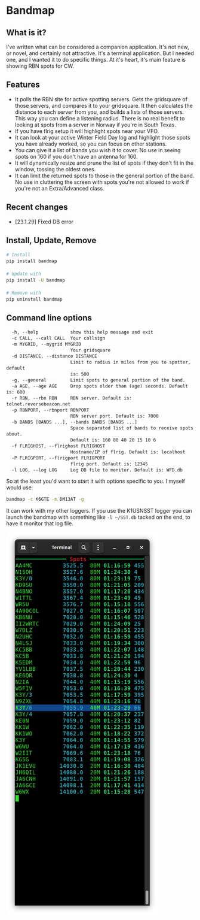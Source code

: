 # Bandmap

## What is it?

I've written what can be considered a companion application. It's not new, or novel, and certainly not attractive. It's a terminal application. But I needed one, and I wanted it to do specific things. At it's heart, it's main feature is showing RBN spots for CW.

## Features

- It polls the RBN site for active spotting servers. Gets the gridsquare of those servers, and compares it to your gridsquare. It then calculates the distance to each server from you, and builds a lists of those servers. This way you can define a listening radius. There is no real benefit to looking at spots from a server in Norway if you're in South Texas.
- If you have flrig setup it will highlight spots near your VFO.
- It can look at your active Winter Field Day log and highlight those spots you have already worked, so you can focus on other stations.
- You can give it a list of bands you wish it to cover. No use in seeing spots on 160 if you don't have an antenna for 160.
- It will dynamically resize and prune the list of spots if they don't fit in the window, tossing the oldest ones.
- It can limit the returned spots to those in the general portion of the band. No use in cluttering the screen with spots you're not allowed to work if you're not an Extra/Advanced class.

## Recent changes

- [23.1.29] Fixed DB error

## Install, Update, Remove

```bash
# Install
pip install bandmap

# Update with
pip install -U bandmap

# Remove with
pip uninstall bandmap
```

## Command line options

```text
  -h, --help            show this help message and exit
  -c CALL, --call CALL  Your callsign
  -m MYGRID, --mygrid MYGRID
                        Your gridsquare
  -d DISTANCE, --distance DISTANCE
                        Limit to radius in miles from you to spotter, default
                        is: 500
  -g, --general         Limit spots to general portion of the band.
  -a AGE, --age AGE     Drop spots older than (age) seconds. Default is: 600
  -r RBN, --rbn RBN     RBN server. Default is: telnet.reversebeacon.net
  -p RBNPORT, --rbnport RBNPORT
                        RBN server port. Default is: 7000
  -b BANDS [BANDS ...], --bands BANDS [BANDS ...]
                        Space separated list of bands to receive spots about.
                        Default is: 160 80 40 20 15 10 6
  -f FLRIGHOST, --flrighost FLRIGHOST
                        Hostname/IP of flrig. Default is: localhost
  -P FLRIGPORT, --flrigport FLRIGPORT
                        flrig port. Default is: 12345
  -l LOG, --log LOG     Log DB file to monitor. Default is: WFD.db
```

So at the least you'd want to start it with options specific to you. I myself would use:

```bash
bandmap -c K6GTE -m DM13AT -g
```

It can work with my other loggers. If you use the K1USNSST logger you can launch the bandmap with something like
`-l ~/SST.db`
tacked on the end, to have it monitor that log file.

![Snapshot of main screen](https://github.com/mbridak/bandmap/raw/master/pics/bandmap.png)
